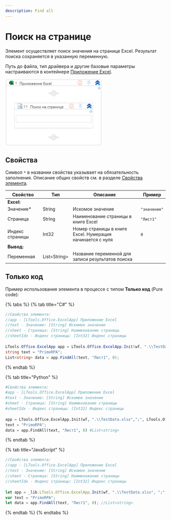```yaml
---
description: Find all
---
```



# Поиск на странице

Элемент осуществляет поиск значения на странице Excel. Результат поиска сохраняется в указанную переменную.

Путь до файла, тип драйвера и другие базовые параметры настраиваются в контейнере [Приложение Excel](https://docs.primo-rpa.ru/primo-rpa/g_elements/el_basic/els_excel/el_excel_app).

![](../../../resources/activities/basic/excel/wffindall.png)


## Свойства
Символ `*` в названии свойства указывает на обязательность заполнения. Описание общих свойств см. в разделе [Свойства элемента](https://docs.primo-rpa.ru/primo-rpa/primo-studio/process/elements#svoistva-elementa).

| Свойство        | Тип           | Описание                                   | Пример     |
| --------------- | ------------- | ------------------------------------------ | ---------- |
| **Excel:**      |               |                                            |  |
| Значение\*      | String        | Искомое значение                           | `"значение"`  |
| Страница        | String        | Наименование страницы в книге Excel        | `"Лист1"`  |
| Индекс страницы | Int32         | Номер страницы в книге Excel. Нумерация начинается с нуля | `0` |
| **Вывод:**      |               |                                            |  |
| Переменная      | List\<String> | Название переменной для записи результатов поиска |  |


## Только код

Пример использования элемента в процессе с типом **Только код** (Pure code):

{% tabs %}
{% tab title="C#" %}
```csharp
//Свойства элемента:
//app - [LTools.Office.ExcelApp] Приложение Excel
//text - Значение: [String] Искомое значение
//sheet - Страница: [String] Наименование страницы
//sheetIdx - Индекс страницы: [Int32] Индекс страницы

LTools.Office.ExcelApp app = LTools.Office.ExcelApp.Init(wf, ".\\TestData.xlsx", ";", LTools.Office.Model.InteropTypes.DX);
string text = "PrimoRPA";
List<string> data = app.FindAll(text, "Лист1", 0);
```
{% endtab %}

{% tab title="Python" %}
```python
#Свойства элемента:
#app - [LTools.Office.ExcelApp] Приложение Excel
#text - Значение: [String] Искомое значение
#sheet - Страница: [String] Наименование страницы
#sheetIdx - Индекс страницы: [Int32] Индекс страницы

app = LTools.Office.ExcelApp.Init(wf, ".\\TestData.xlsx",";", LTools.Office.Model.InteropTypes.DX)
text = "PrimoRPA";
data = app.FindAll(text, "Лист1", 0) #List<string>
```
{% endtab %}

{% tab title="JavaScript" %}
```javascript
//Свойства элемента:
//app - [LTools.Office.ExcelApp] Приложение Excel
//text - Значение: [String] Искомое значение
//sheet - Страница: [String] Наименование страницы
//sheetIdx - Индекс страницы: [Int32] Индекс страницы

let app = _lib.LTools.Office.ExcelApp.Init(wf, ".\\TestData.xlsx", ";", _lib.LTools.Office.Model.InteropTypes.DX);
var text = "PrimoRPA";
let data = app.FindAll(text, "Лист1", 0); //List<string>
```
{% endtab %}
{% endtabs %}
